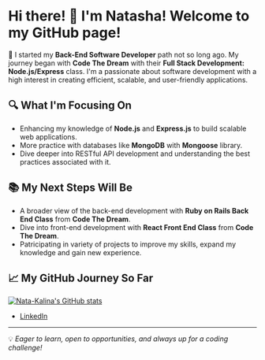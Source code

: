 # Hi there! 👋 I'm Natasha! Welcome to my GitHub page!

🌱 I started my **Back-End Software Developer** path not so long ago. My journey began with **Code The Dream** with their **Full Stack Development: Node.js/Express** class. I'm a passionate about software development with a high interest in creating efficient, scalable, and user-friendly applications.

## 🔍 What I'm Focusing On

- Enhancing my knowledge of **Node.js** and **Express.js** to build scalable web applications.
- More practice with databases like **MongoDB** with **Mongoose** library.
- Dive deeper into RESTful API development and understanding the best practices associated with it.

## 📚 My Next Steps Will Be

- A broader view of the back-end development with **Ruby on Rails Back End Class** from **Code The Dream**.
- Dive into front-end development with **React Front End Class** from **Code The Dream**.
- Patricipating in variety of projects to improve my skills, expand my knowledge and gain new experience.

## 📈 My GitHub Journey So Far

[![Nata-Kalina's GitHub stats](https://github-readme-stats.vercel.app/api?username=Nata-Kalina)](https://github.com/Nata-Kalina/github-readme-stats)

- [LinkedIn](https://www.linkedin.com/in/nataliia-kalinicheva-bb81b21a2/)

---

💡 _Eager to learn, open to opportunities, and always up for a coding challenge!_
